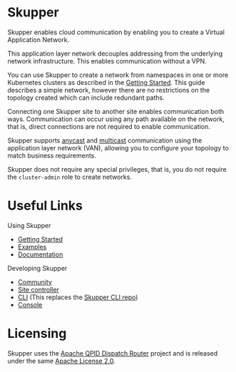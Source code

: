 # Skupper

Skupper enables cloud communication by enabling you to create a Virtual Application Network.

This application layer network decouples addressing from the underlying network infrastructure.
This enables communication without a VPN.

You can use Skupper to create a network from namespaces in one or more Kubernetes clusters as described in the [Getting Started](https://skupper.io/start/index.html).
This guide describes a simple network, however there are no restrictions on the topology created which can include redundant paths.

Connecting one Skupper site to another site enables communication both ways.
Communication can occur using any path available on the network, that is, direct connections are not required to enable communication.

Skupper supports [anycast](https://en.wikipedia.org/wiki/Anycast) and [multicast](https://en.wikipedia.org/wiki/Multicast) communication using the application layer network (VAN), allowing you to configure your topology to match business requirements.

Skupper does not require any special privileges, that is, you do not require the `cluster-admin` role to create networks.

# Useful Links
Using Skupper

* [Getting Started](https://skupper.io/start/index.html)
* [Examples](https://skupper.io/examples/index.html)
* [Documentation](https://skupper.io/docs/index.html)


Developing Skupper

* [Community](https://skupper.io/community/index.html)
* [Site controller](cmd/site-controller/README.md)
* [CLI](cmd/skupper/README.md) (This replaces the [Skupper CLI repo](https://github.com/skupperproject/skupper-cli))
* [Console](/skupperproject/gilligan)

# Licensing
Skupper uses the [Apache QPID Dispatch Router](https://github.com/apache/qpid-dispatch) project and is released under the same [Apache License 2.0](https://github.com/skupperproject/skupper/blob/master/LICENSE).

